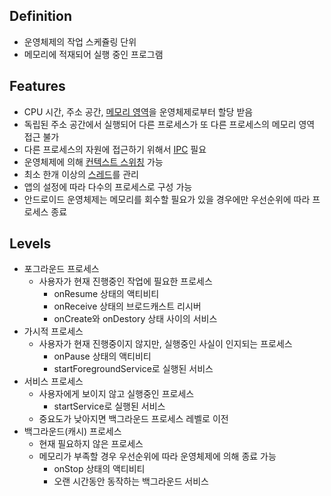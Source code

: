 ## Definition
- 운영체제의 작업 스케쥴링 단위
- 메모리에 적재되어 실행 중인 프로그램

## Features
- CPU 시간, 주소 공간, [메모리 영역](https://github.com/devetude/interview-question-android/blob/master/process/memory-area.md)을 운영체제로부터 할당 받음
- 독립된 주소 공간에서 실행되어 다른 프로세스가 또 다른 프로세스의 메모리 영역 접근 불가
- 다른 프로세스의 자원에 접근하기 위해서 [IPC](https://github.com/devetude/interview-question-android/blob/master/process/ipc.md) 필요
- 운영체제에 의해 [컨텍스트 스위칭](https://github.com/devetude/interview-question-android/blob/master/process/context-switching.md) 가능
- 최소 한개 이상의 [스레드](https://github.com/devetude/interview-question-android/blob/master/process/thread.md)를 관리
- 앱의 설정에 따라 다수의 프로세스로 구성 가능
- 안드로이드 운영체제는 메모리를 회수할 필요가 있을 경우에만 우선순위에 따라 프로세스 종료

## Levels
- 포그라운드 프로세스
  - 사용자가 현재 진행중인 작업에 필요한 프로세스
    - onResume 상태의 액티비티
    - onReceive 상태의 브로드캐스트 리시버
    - onCreate와 onDestory 상태 사이의 서비스
- 가시적 프로세스
  - 사용자가 현재 진행중이지 않지만, 실행중인 사실이 인지되는 프로세스
    - onPause 상태의 액티비티
    - startForegroundService로 실행된 서비스
- 서비스 프로세스
  - 사용자에게 보이지 않고 실행중인 프로세스
    - startService로 실행된 서비스
  - 중요도가 낮아지면 백그라운드 프로세스 레벨로 이전
- 백그라운드(캐시) 프로세스
  - 현재 필요하지 않은 프로세스
  - 메모리가 부족할 경우 우선순위에 따라 운영체제에 의해 종료 가능
    - onStop 상태의 액티비티
    - 오랜 시간동안 동작하는 백그라운드 서비스
